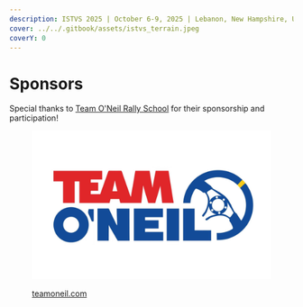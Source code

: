 ```yaml
---
description: ISTVS 2025 | October 6-9, 2025 | Lebanon, New Hampshire, USA
cover: ../../.gitbook/assets/istvs_terrain.jpeg
coverY: 0
---
```


# Sponsors

Special thanks to [Team O'Neil Rally School](https://teamoneil.com/) for their sponsorship and participation!

<div align="left">

<figure><img src="../../.gitbook/assets/TeamONeil_LogoTrim.png" alt=""><figcaption><p><a href="https://teamoneil.com/product/tarmac-rally-school/">teamoneil.com</a></p></figcaption></figure>

</div>

